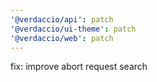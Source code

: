 ```yaml
---
'@verdaccio/api': patch
'@verdaccio/ui-theme': patch
'@verdaccio/web': patch
---
```


fix: improve abort request search
